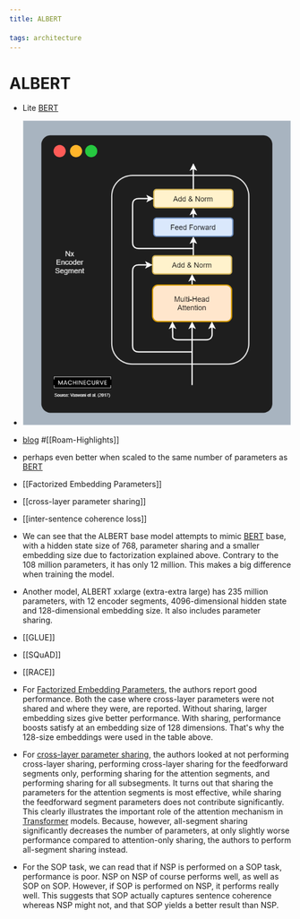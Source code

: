 ```yaml
---
title: ALBERT

tags: architecture 
---
```


# ALBERT
- Lite [BERT](BERT.md)
- ![](assets/Pasted%20image%2020220625231702.png)

- [blog](https://github.com/christianversloot/machine-learning-articles/blob/main/albert-explained-a-lite-bert.md) #[[Roam-Highlights]]
- perhaps even better when scaled to the same number of parameters as [BERT](BERT.md)
- [[Factorized Embedding Parameters]]
- [[cross-layer parameter sharing]]
- [[inter-sentence coherence loss]]
- We can see that the ALBERT base model attempts to mimic [BERT](BERT.md) base, with a hidden state size of 768, parameter sharing and a smaller embedding size due to factorization explained above. Contrary to the 108 million parameters, it has only 12 million. This makes a big difference when training the model.
- Another model, ALBERT xxlarge (extra-extra large) has 235 million parameters, with 12 encoder segments, 4096-dimensional hidden state and 128-dimensional embedding size. It also includes parameter sharing.
- [[GLUE]]
- [[SQuAD]]
- [[RACE]]
- For [Factorized Embedding Parameters](Factorized%20Embedding%20Parameters.md), the authors report good performance. Both the case where cross-layer parameters were not shared and where they were, are reported. Without sharing, larger embedding sizes give better performance. With sharing, performance boosts satisfy at an embedding size of 128 dimensions. That's why the 128-size embeddings were used in the table above.
- For [cross-layer parameter sharing](cross-layer%20parameter%20sharing.md), the authors looked at not performing cross-layer sharing, performing cross-layer sharing for the feedforward segments only, performing sharing for the attention segments, and performing sharing for all subsegments. It turns out that sharing the parameters for the attention segments is most effective, while sharing the feedforward segment parameters does not contribute significantly. This clearly illustrates the important role of the attention mechanism in [Transformer](Transformer.md) models. Because, however, all-segment sharing significantly decreases the number of parameters, at only slightly worse performance compared to attention-only sharing, the authors to perform all-segment sharing instead.
- For the SOP task, we can read that if NSP is performed on a SOP task, performance is poor. NSP on NSP of course performs well, as well as SOP on SOP. However, if SOP is performed on NSP, it performs really well. This suggests that SOP actually captures sentence coherence whereas NSP might not, and that SOP yields a better result than NSP.










